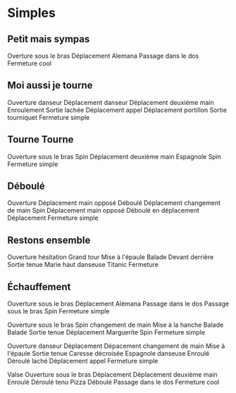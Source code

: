 
Simples
=======

Petit mais sympas
-------------------

Overture sous le bras
Déplacement
Alemana
Passage dans le dos
Fermeture cool

Moi aussi je tourne
-------------------

Ouverture danseur
Déplacement danseur
Déplacement deuxième main
Enroulement
Sortie lachée
Déplacement appel
Déplacement portillon
Sortie tourniquet
Fermeture simple

Tourne Tourne
-------------------

Ouverture sous le bras
Spin
Déplacement deuxième main
Espagnole
Spin
Fermeture simple

Déboulé
-------------------

Ouverture
Déplacement main opposé
Déboulé
Déplacement changement de main
Spin
Déplacement main opposé
Déboulé en déplacement
Déplacement
Fermeture simple

Restons ensemble
-------------------

Ouverture hésitation
Grand tour
Mise à l'épaule
Balade
Devant derrière
Sortie tenue
Marie haut danseuse
Titanic
Fermeture


Échauffement
------------

Ouverture sous le bras
Déplacement
Alémana
Passage dans le dos
Passage sous le bras
Spin
Fermeture simple

Ouverture sous le bras
Spin changement de main
Mise à la hanche
Balade
Balade
Sortie tenue
Déplacement
Marguerite
Spin
Fermeture simple

Ouverture danseur
Déplacement
Dépacement changement de main
Mise à l'épaule
Sortie tenue
Caresse décroisée
Espagnole danseuse
Enroulé
Déroulé laché
Déplacement appel
Fermeture simple

Valse
Ouverture sous le bras
Déplacement
Déplacement deuxième main
Enroulé
Déroulé tenu
Pizza
Déboulé
Passage dans le dos
Fermeture cool


